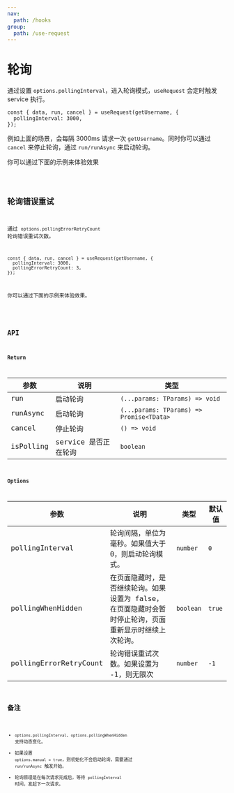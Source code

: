 ```yaml
---
nav:
  path: /hooks
group:
  path: /use-request
---
```


# 轮询

通过设置 `options.pollingInterval`，进入轮询模式，`useRequest` 会定时触发 service 执行。

```tsx | pure
const { data, run, cancel } = useRequest(getUsername, {
  pollingInterval: 3000,
});
```

例如上面的场景，会每隔 3000ms 请求一次 `getUsername`。同时你可以通过 `cancel` 来停止轮询，通过 `run/runAsync` 来启动轮询。

你可以通过下面的示例来体验效果

<code src="./demo/polling.tsx" />

## 轮询错误重试

通过 `options.pollingErrorRetryCount` 轮询错误重试次数。

```tsx | pure
const { data, run, cancel } = useRequest(getUsername, {
  pollingInterval: 3000,
  pollingErrorRetryCount: 3,
});
```

你可以通过下面的示例来体验效果。

<code src="./demo/pollingError.tsx" />

## API

### Return

| 参数      | 说明                 | 类型                                     |
| --------- | -------------------- | ---------------------------------------- |
| run       | 启动轮询             | `(...params: TParams) => void`           |
| runAsync  | 启动轮询             | `(...params: TParams) => Promise<TData>` |
| cancel    | 停止轮询             | `() => void`                             |
| isPolling | service 是否正在轮询 | `boolean`                                |

### Options

| 参数                   | 说明                                                                                                   | 类型      | 默认值 |
| ---------------------- | ------------------------------------------------------------------------------------------------------ | --------- | ------ |
| pollingInterval        | 轮询间隔，单位为毫秒。如果值大于 0，则启动轮询模式。                                                   | `number`  | `0`    |
| pollingWhenHidden      | 在页面隐藏时，是否继续轮询。如果设置为 false，在页面隐藏时会暂时停止轮询，页面重新显示时继续上次轮询。 | `boolean` | `true` |
| pollingErrorRetryCount | 轮询错误重试次数。如果设置为 -1，则无限次                                                              | `number`  | `-1`   |

## 备注

- `options.pollingInterval`、`options.pollingWhenHidden` 支持动态变化。
- 如果设置 `options.manual = true`，则初始化不会启动轮询，需要通过 `run/runAsync` 触发开始。
- 轮询原理是在每次请求完成后，等待 `pollingInterval` 时间，发起下一次请求。
